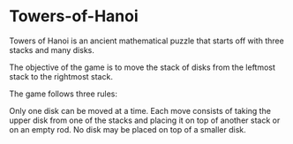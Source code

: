 # Towers-of-Hanoi

Towers of Hanoi is an ancient mathematical puzzle that starts off with three stacks and many disks.

The objective of the game is to move the stack of disks from the leftmost stack to the rightmost stack.

The game follows three rules:

Only one disk can be moved at a time.
Each move consists of taking the upper disk from one of the stacks and placing it on top of another stack or on an empty rod.
No disk may be placed on top of a smaller disk.
